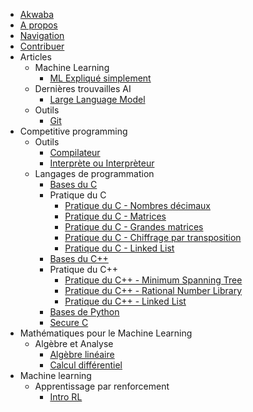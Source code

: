 - [Akwaba](index.md)
- [A propos](about.md)
- [Navigation](navigation.md)
- [Contribuer](support.md)
- Articles
    - Machine Learning
        - [ML Expliqué simplement](articles/ml/ml-explique-simple.md)
    - Dernières trouvailles AI
        - [Large Language Model](articles/news/high-level-llm.md)
    - Outils
        - [Git](articles/tools/git.md)
- Competitive programming
    - Outils
        - [Compilateur](cp/tools/compiler.md)
        - [Interprète ou Interprèteur](cp/tools/interpreter.md)
    - Langages de programmation
        - [Bases du C](cp/programming-lang/c.md)
        - Pratique du C
            - [Pratique du C - Nombres décimaux](cp/programming-lang/action-c/action-c-float.md)
            - [Pratique du C - Matrices](cp/programming-lang/action-c/action-c-matrix.md)
            - [Pratique du C - Grandes matrices](cp/programming-lang/action-c/action-c-big-matrix.md)
            - [Pratique du C - Chiffrage par transposition](cp/programming-lang/action-c/action-c-transposition-ciffer.md)
            - [Pratique du C - Linked List](cp/programming-lang/action-c/action-c-linked-list.md)
        - [Bases du C++](cp/programming-lang/cpp.md)
        - Pratique du C++
            - [Pratique du C++ - Minimum Spanning Tree](cp/programming-lang/action-cpp/action-cpp-mst.md)
            - [Pratique du C++ - Rational Number Library](cp/programming-lang/action-cpp/action-cpp-rational-nb-lib.md)
            - [Pratique du C++ - Linked List](cp/programming-lang/action-cpp/action-cpp-linked-list.md)
        - [Bases de Python](cp/programming-lang/python.md)
        - [Secure C](cp/programming-lang/secure-c.md)
- Mathématiques pour le Machine Learning
    - Algèbre et Analyse
        - [Algèbre linéaire](mml/algebra-analysis/al.md)
        - [Calcul différentiel](mml/algebra-analysis/diff-calculus.md)
- Machine learning
    - Apprentissage par renforcement
        - [Intro RL](rl/intro-rl.md)
